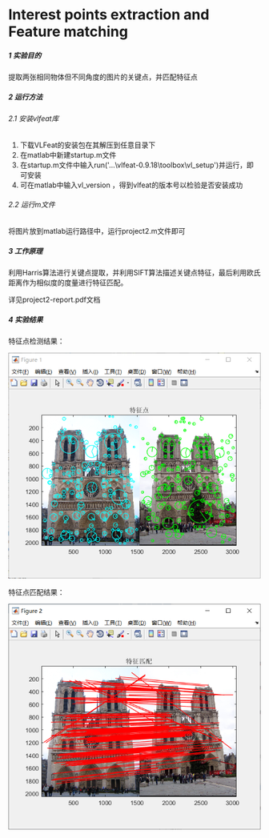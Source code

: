 # Interest points extraction and Feature matching

##### 1 实验目的

提取两张相同物体但不同角度的图片的关键点，并匹配特征点



##### 2 运行方法

###### 2.1 安装vlfeat库

1. 下载VLFeat的安装包在其解压到任意目录下
2. 在matlab中新建startup.m文件
3. 在startup.m文件中输入run('...\vlfeat-0.9.18\toolbox\vl_setup')并运行，即可安装
4. 可在matlab中输入vl_version ，得到vlfeat的版本号以检验是否安装成功

###### 2.2 运行m文件

将图片放到matlab运行路径中，运行project2.m文件即可



##### 3 工作原理

利用Harris算法进行关键点提取，并利用SIFT算法描述关键点特征，最后利用欧氏距离作为相似度的度量进行特征匹配。

详见project2-report.pdf文档



##### 4 实验结果

特征点检测结果：

![image](https://github.com/cheerryy/Interest-points-extraction-and-Feature-matching/blob/main/Images/1.png)

特征点匹配结果：

![image](https://github.com/cheerryy/Interest-points-extraction-and-Feature-matching/blob/main/Images/2.png)
